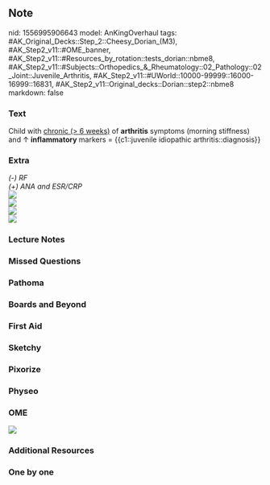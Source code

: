 ## Note
nid: 1556995906643
model: AnKingOverhaul
tags: #AK_Original_Decks::Step_2::Cheesy_Dorian_(M3), #AK_Step2_v11::#OME_banner, #AK_Step2_v11::#Resources_by_rotation::tests_dorian::nbme8, #AK_Step2_v11::#Subjects::Orthopedics_&_Rheumatology::02_Pathology::02_Joint::Juvenile_Arthritis, #AK_Step2_v11::#UWorld::10000-99999::16000-16999::16831, #AK_Step2_v11::Original_decks::Dorian::step2::nbme8
markdown: false

### Text
Child with <u>chronic (> 6 weeks)</u> of <b>arthritis</b>
symptoms (morning stiffness) and ↑ <b>inflammatory</b> markers =
{{c1::juvenile idiopathic arthritis::diagnosis}}

### Extra
<div>
  <i>(-) RF</i>
</div>
<div>
  <i>(+) ANA and ESR/CRP</i>
</div>
<div>
  <i><img src="paste-652684705136641.jpg"></i>
</div>
<div>
  <i><img src="JIAagain.png"></i>
</div>
<div>
  <i><img src="paste-637003779538945.jpg"></i>
</div>
<div>
  <i><img src="paste-658568810332161%20(1).jpg"></i>
</div>

### Lecture Notes


### Missed Questions


### Pathoma


### Boards and Beyond


### First Aid


### Sketchy


### Pixorize


### Physeo


### OME
<div class="ome-widget">
  <a href="https://onlinemeded.org?ref=anki"><img src=
  "_OME_AnkiFlashcards_General_7.png"></a>
</div>

### Additional Resources


### One by one

